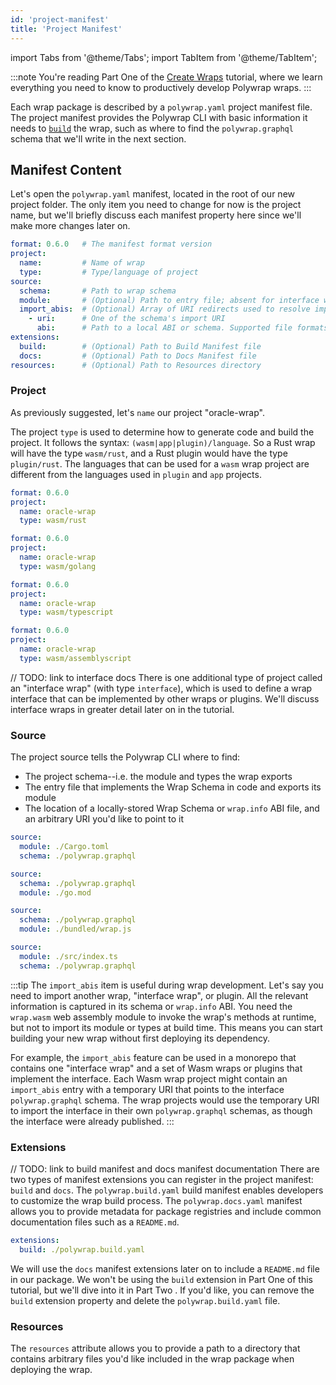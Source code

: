 ```yaml
---
id: 'project-manifest'
title: 'Project Manifest'
---
```

import Tabs from '@theme/Tabs';
import TabItem from '@theme/TabItem';

:::note
You're reading Part One of the [Create Wraps](../introduction) tutorial, where we learn everything you need to know to productively develop Polywrap wraps.
:::

Each wrap package is described by a `polywrap.yaml` project manifest file. The project manifest provides the Polywrap CLI with basic information it needs to [`build`](https://github.com/polywrap/cli/tree/origin-dev/packages/cli#build--b) the wrap, such as where to find the `polywrap.graphql` schema that we'll write in the next section.

## Manifest Content

Let's open the `polywrap.yaml` manifest, located in the root of our new project folder. The only item you need to change for now is the project name, but we'll briefly discuss each manifest property here since we'll make more changes later on.

```yaml title="Project Manifest v0.6.0"
format: 0.6.0   # The manifest format version
project:
  name:         # Name of wrap
  type:         # Type/language of project
source:
  schema:       # Path to wrap schema
  module:       # (Optional) Path to entry file; absent for interface wraps
  import_abis:  # (Optional) Array of URI redirects used to resolve imports in the schema
    - uri:      # One of the schema's import URI
      abi:      # Path to a local ABI or schema. Supported file formats: [*.graphql, *.info, *.json, *.yaml]
extensions:
  build:        # (Optional) Path to Build Manifest file
  docs:         # (Optional) Path to Docs Manifest file
resources:      # (Optional) Path to Resources directory
```

### **Project**

As previously suggested, let's `name` our project "oracle-wrap".

The project `type` is used to determine how to generate code and build the project. It follows the syntax: `(wasm|app|plugin)/language`. So a Rust wrap will have the type `wasm/rust`, and a Rust plugin would have the type `plugin/rust`. The languages that can be used for a `wasm` wrap project are different from the languages used in `plugin` and `app` projects.

<Tabs groupId="project-manifest-project">
  <TabItem value="rust" label="Rust">

```yaml
format: 0.6.0
project:
  name: oracle-wrap
  type: wasm/rust
```

  </TabItem>

  <TabItem value="golang" label="Go">

```yaml
format: 0.6.0
project:
  name: oracle-wrap
  type: wasm/golang
```

  </TabItem>

  <TabItem value="typescript" label="TypeScript">

```yaml
format: 0.6.0
project:
  name: oracle-wrap
  type: wasm/typescript
```

  </TabItem>

  <TabItem value="assemblyscript" label="AssemblyScript">

```yaml
format: 0.6.0
project:
  name: oracle-wrap
  type: wasm/assemblyscript
```

  </TabItem>
</Tabs>

// TODO: link to interface docs
There is one additional type of project called an "interface wrap" (with type `interface`), which is used to define a wrap interface that can be implemented by other wraps or plugins. We'll discuss interface wraps in greater detail later on in the tutorial.

### **Source**

The project source tells the Polywrap CLI where to find:
- The project schema--i.e. the module and types the wrap exports
- The entry file that implements the Wrap Schema in code and exports its module
- The location of a locally-stored Wrap Schema or `wrap.info` ABI file, and an arbitrary URI you'd like to point to it

<Tabs groupId="project-manifest-source">
  <TabItem value="rust" label="Rust">

```yaml
source:
  module: ./Cargo.toml
  schema: ./polywrap.graphql
```

  </TabItem>

  <TabItem value="golang" label="Go">

```yaml
source:
  schema: ./polywrap.graphql
  module: ./go.mod
```

  </TabItem>

  <TabItem value="typescript" label="TypeScript">

```yaml
source:
  schema: ./polywrap.graphql
  module: ./bundled/wrap.js
```

  </TabItem>

  <TabItem value="assemblyscript" label="AssemblyScript">

```yaml
source:
  module: ./src/index.ts
  schema: ./polywrap.graphql
```

  </TabItem>
</Tabs>

:::tip
The `import_abis` item is useful during wrap development. Let's say you need to import another wrap, "interface wrap", or plugin. All the relevant information is captured in its schema or `wrap.info` ABI. You need the `wrap.wasm` web assembly module to invoke the wrap's methods at runtime, but not to import its module or types at build time. This means you can start building your new wrap without first deploying its dependency.

For example, the `import_abis` feature can be used in a monorepo that contains one "interface wrap" and a set of Wasm wraps or plugins that implement the interface. Each Wasm wrap project might contain an `import_abis` entry with a temporary URI that points to the interface `polywrap.graphql` schema. The wrap projects would use the temporary URI to import the interface in their own `polywrap.graphql` schemas, as though the interface were already published.
:::

### **Extensions**

// TODO: link to build manifest and docs manifest documentation
There are two types of manifest extensions you can register in the project manifest: `build` and `docs`. The `polywrap.build.yaml` build manifest enables developers to customize the wrap build process. The `polywrap.docs.yaml` manifest allows you to provide metadata for package registries and include common documentation files such as a `README.md`.

```yaml
extensions:
  build: ./polywrap.build.yaml
```

We will use the `docs` manifest extensions later on to include a `README.md` file in our package. We won't be using the `build` extension in Part One of this tutorial, but we'll dive into it in Part Two . If you'd like, you can remove the `build` extension property and delete the `polywrap.build.yaml` file.

### **Resources**
The `resources` attribute allows you to provide a path to a directory that contains arbitrary files you'd like included in the wrap package when deploying the wrap.